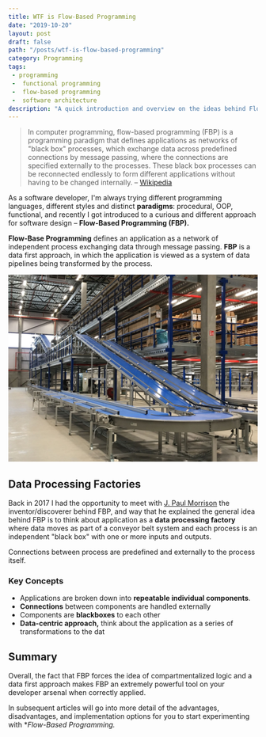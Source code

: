 ```yaml
---
title: WTF is Flow-Based Programming
date: "2019-10-20"
layout: post
draft: false
path: "/posts/wtf-is-flow-based-programming"
category: Programming
tags:
 - programming
 -  functional programming
 -  flow-based programming
 -  software architecture
description: "A quick introduction and overview on the ideas behind Flow-Based Programming"
---
```


> In computer programming, flow-based programming (FBP) is a programming paradigm that defines applications as networks of "black box" processes, which exchange data across predefined connections by message passing, where the connections are specified externally to the processes. These black box processes can be reconnected endlessly to form different applications without having to be changed internally. – [Wikipedia](https://en.wikipedia.org/wiki/Flow-based_programming)

<!--A quick introduction and overview on the ideas behind Flow-Based Programming-->
As a software developer, I'm always trying different programming languages, different styles and distinct **paradigms**: procedural, OOP, functional, and recently I got introduced to a curious and different approach for software design – **Flow-Based Programming (FBP).**

**Flow-Base Programming** defines an application as a network of independent process exchanging data through message passing. **FBP** is a data first approach, in which the application is viewed as a system of data pipelines being transformed by the process. 

![Data Processing Belt Line](./conveyer-belt.jpg)

## Data Processing Factories

Back in 2017 I had the opportunity to meet with [J. Paul Morrison](https://jpaulm.github.io/index.html) the inventor/discoverer behind FBP, and way that he explained the general idea behind FBP is to think about application as a **data processing factory** where data moves as part of a conveyor belt system and each process is an independent "black box" with one or more inputs and outputs. 

Connections between process are predefined and externally to the process itself.

### Key Concepts

- Applications are broken down into **repeatable individual components**.
- **Connections** between components are handled externally
- Components are **blackboxes** to each other
- **Data-centric approach,** think about the application as a series of transformations to the dat

## Summary

Overall, the fact that FBP forces the idea of compartmentalized logic and a data first approach makes FBP an extremely powerful tool on your developer arsenal when correctly applied. 

In subsequent articles will go into more detail of the advantages, disadvantages, and implementation options for you to start experimenting with **Flow-Based Programming.*
